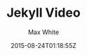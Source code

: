 ---
title: "Jekyll Video"
github: https://github.com/mushishi78/jekyll-video
demo: https://mushishi78.github.io/jekyll-video/
author: Max White

ssg:
  - Jekyll
cms:
  - No Cms
date: 2015-08-24T01:18:55Z
github_branch: gh-pages
---